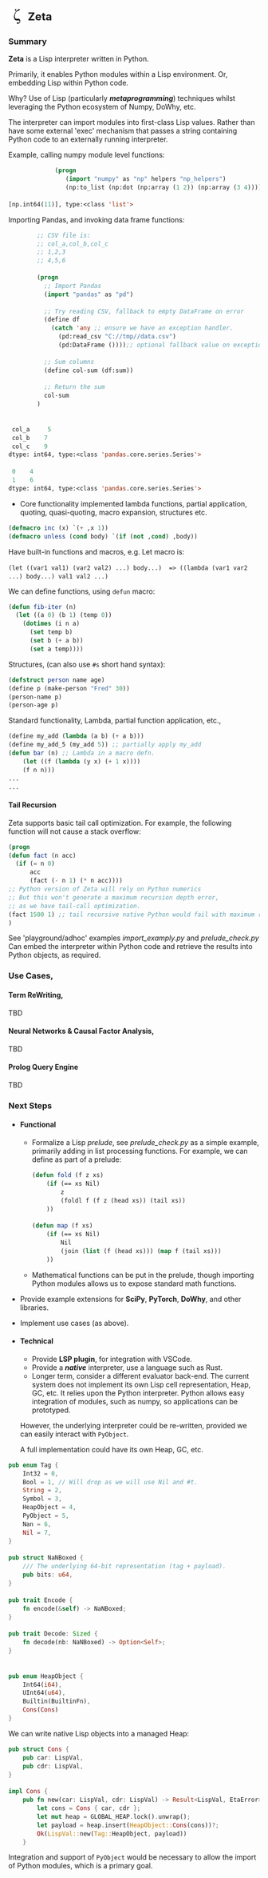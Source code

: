 <img src="docs/resources/greek_lc_zeta.svg.png" width="35" style="vertical-align: middle;">
<span style="font-size: 22px; font-weight: bold; vertical-align: middle;">Zeta</span>

### Summary

**Zeta** is a Lisp interpreter written in Python. 

Primarily, it enables Python modules within a Lisp environment. Or, embedding Lisp within Python code.  

Why? Use of Lisp (particularly **_metaprogramming_**) techniques whilst leveraging the Python ecosystem of Numpy, DoWhy, etc.

The interpreter can import modules into first-class Lisp values. Rather than have some external 'exec' mechanism that passes a string containing Python code to an externally running interpreter.

Example, calling numpy module level functions:

```lisp
             (progn
                (import "numpy" as "np" helpers "np_helpers")
                (np:to_list (np:dot (np:array (1 2)) (np:array (3 4)))))

[np.int64(11)], type:<class 'list'>
```

Importing Pandas, and invoking data frame functions:

```lisp
        ;; CSV file is:
        ;; col_a,col_b,col_c
        ;; 1,2,3
        ;; 4,5,6

        (progn
          ;; Import Pandas
          (import "pandas" as "pd")

          ;; Try reading CSV, fallback to empty DataFrame on error
          (define df
            (catch 'any ;; ensure we have an exception handler.
              (pd:read_csv "C://tmp//data.csv")
              (pd:DataFrame ())));; optional fallback value on exception.

          ;; Sum columns
          (define col-sum (df:sum))

          ;; Return the sum
          col-sum
        )


 col_a     5
 col_b    7
 col_c    9
dtype: int64, type:<class 'pandas.core.series.Series'>

 0    4
 1    6
dtype: int64, type:<class 'pandas.core.series.Series'>            
```

- Core functionality implemented lambda functions, partial application, quoting, quasi-quoting, macro expansion, structures etc.

```lisp
(defmacro inc (x) `(+ ,x 1))
(defmacro unless (cond body) `(if (not ,cond) ,body))
```

Have built-in functions and macros, e.g. Let macro is:

`
(let ((var1 val1) (var2 val2) ...) body...) 
    => ((lambda (var1 var2 ...) body...) val1 val2 ...)
`

We can define functions, using  `defun` macro:
```lisp
(defun fib-iter (n)
  (let ((a 0) (b 1) (temp 0))
    (dotimes (i n a)
      (set temp b)
      (set b (+ a b))
      (set a temp))))
```

Structures, (can also use `#s` short hand syntax):

```lisp
(defstruct person name age)
(define p (make-person "Fred" 30))
(person-name p)
(person-age p)
```

Standard functionality, Lambda, partial function application, etc.,

```lisp
(define my_add (lambda (a b) (+ a b)))
(define my_add_5 (my_add 5)) ;; partially apply my_add
(defun bar (n) ;; Lambda in a macro defn.
    (let ((f (lambda (y x) (+ 1 x))))
    (f n n)))
...
...
```
#### Tail Recursion

Zeta supports basic tail call optimization. For example, the following function will not cause a stack overflow:

```lisp
(progn
(defun fact (n acc)
  (if (= n 0)
      acc
      (fact (- n 1) (* n acc))))
;; Python version of Zeta will rely on Python numerics
;; But this won't generate a maximum recursion depth error,
;; as we have tail-call optimization.
(fact 1500 1) ;; tail recursive native Python would fail with maximum recursion depth error.
)
```


See 'playground/adhoc' examples *import_examply.py* and *prelude_check.py*
Can embed the interpreter within Python code and retrieve the results into Python objects, as required.

### Use Cases,

#### Term ReWriting,

TBD

#### Neural Networks & Causal Factor Analysis,

TBD

#### Prolog Query Engine

TBD

### Next Steps

- #### Functional
  
  - Formalize a Lisp _prelude_, see *prelude_check.py* as a simple example, primarily adding in list processing functions. 
    For example, we can define as part of a prelude:
    
    ```lisp
    (defun fold (f z xs)
        (if (== xs Nil)
            z
            (foldl f (f z (head xs)) (tail xs))
        ))
    
    (defun map (f xs)
        (if (== xs Nil)
            Nil
            (join (list (f (head xs))) (map f (tail xs)))
        ))
    ```
  
  - Mathematical functions can be put in the prelude, though importing Python modules allows us to expose standard math functions.

- Provide example extensions for **SciPy**, **PyTorch**, **DoWhy**, and other libraries.

- Implement use cases (as above).

- #### Technical
  
  - Provide **LSP plugin**, for integration with VSCode.
  - Provide a **_native_** interpreter, use a language such as Rust.
  - Longer term, consider a different evaluator back-end. The current system
    does not implement its own Lisp cell representation, Heap, GC, etc. It relies
    upon the Python interpreter.  Python allows easy integration of modules, such as numpy, so applications can be prototyped.
  
  However, the underlying interpreter could be re-written, provided we can
  easily interact with ```PyObject```.
  
  A full implementation could have its own Heap, GC, etc.

```rust
pub enum Tag {
    Int32 = 0,
    Bool = 1, // Will drop as we will use Nil and #t.
    String = 2,
    Symbol = 3,   
    HeapObject = 4,
    PyObject = 5,
    Nan = 6,
    Nil = 7,  
}

pub struct NaNBoxed {
    /// The underlying 64-bit representation (tag + payload).
    pub bits: u64,
}

pub trait Encode {
    fn encode(&self) -> NaNBoxed;
}

pub trait Decode: Sized {
    fn decode(nb: NaNBoxed) -> Option<Self>;
}


pub enum HeapObject {
    Int64(i64),
    UInt64(u64),
    Builtin(BuiltinFn),
    Cons(Cons)
}
```

We can write native Lisp objects into a managed Heap:

```rust
pub struct Cons {
    pub car: LispVal,
    pub cdr: LispVal,
}

impl Cons {
    pub fn new(car: LispVal, cdr: LispVal) -> Result<LispVal, EtaError> {
        let cons = Cons { car, cdr };
        let mut heap = GLOBAL_HEAP.lock().unwrap();
        let payload = heap.insert(HeapObject::Cons(cons))?;
        Ok(LispVal::new(Tag::HeapObject, payload))
    }
```

 Integration and support of `PyObject` would be necessary to allow the import of Python modules, which is a primary goal.